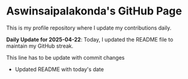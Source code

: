 # Aswinsaipalakonda's GitHub Page

This is my profile repository where I update my contributions daily.

**Daily Update for 2025-04-22**: Today, I updated the README file to maintain my GitHub streak.

This line has to be update with commit changes 
 - Updated README with today's date

